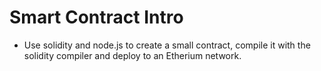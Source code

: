 # Smart Contract Intro

- Use solidity and node.js to create a small contract, compile it with the solidity compiler and deploy to an Etherium network.
